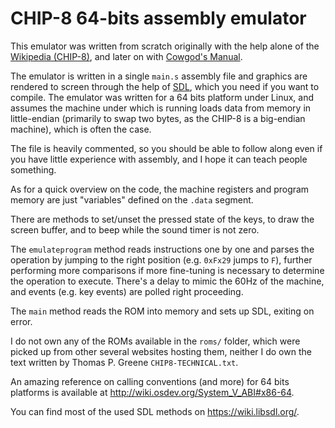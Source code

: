 CHIP-8 64-bits assembly emulator
================================

This emulator was written from scratch originally with the help alone of
the [Wikipedia (CHIP-8)](https://en.wikipedia.org/wiki/CHIP-8), and later
on with [Cowgod's Manual](http://devernay.free.fr/hacks/chip8/C8TECH10.HTM).

The emulator is written in a single `main.s` assembly file and graphics are
rendered to screen through the help of [SDL](https://www.libsdl.org/), which
you need if you want to compile. The emulator was written for a 64 bits
platform under Linux, and assumes the machine under which is running loads
data from memory in little-endian (primarily to swap two bytes, as the CHIP-8
is a big-endian machine), which is often the case.

The file is heavily commented, so you should be able to follow along even
if you have little experience with assembly, and I hope it can teach people
something.

As for a quick overview on the code, the machine registers and program
memory are just "variables" defined on the `.data` segment.

There are methods to set/unset the pressed state of the keys, to draw
the screen buffer, and to beep while the sound timer is not zero.

The `emulateprogram` method reads instructions one by one and parses the
operation by jumping to the right position (e.g. `0xFx29` jumps to `F`),
further performing more comparisons if more fine-tuning is necessary to
determine the operation to execute. There's a delay to mimic the 60Hz of
the machine, and events (e.g. key events) are polled right proceeding.

The `main` method reads the ROM into memory and sets up SDL, exiting on error.

I do not own any of the ROMs available in the `roms/` folder, which were
picked up from other several websites hosting them, neither I do own the
text written by Thomas P. Greene `CHIP8-TECHNICAL.txt`.

An amazing reference on calling conventions (and more) for 64 bits platforms
is available at http://wiki.osdev.org/System_V_ABI#x86-64.

You can find most of the used SDL methods on https://wiki.libsdl.org/.
